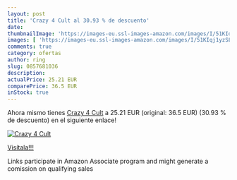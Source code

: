 ```yaml
---
layout: post
title: 'Crazy 4 Cult al 30.93 % de descuento'
date: 
thumbnailImage: 'https://images-eu.ssl-images-amazon.com/images/I/51KIqj1yzSL._SL200_.jpg'
images: [ 'https://images-eu.ssl-images-amazon.com/images/I/51KIqj1yzSL._SL200_.jpg' ]
comments: true
category: ofertas
author: ring
slug: 0857681036
description:
actualPrice: 25.21 EUR
comparePrice: 36.5 EUR
inStock: true
---
```


Ahora mismo tienes [Crazy 4 Cult](https://www.amazon.es/dp/0857681036/?tag=tolees-21) a 25.21 EUR (original: 36.5 EUR) (30.93 %  de descuento) en el siguiente enlace!

[![Crazy 4 Cult](https://images-eu.ssl-images-amazon.com/images/I/51KIqj1yzSL._SL200_.jpg)](https://www.amazon.es/dp/0857681036/?tag=tolees-21)

[Visítala!!!](https://www.amazon.es/dp/0857681036/?tag=tolees-21)

Links participate in Amazon Associate program and might generate a comission on qualifying sales
